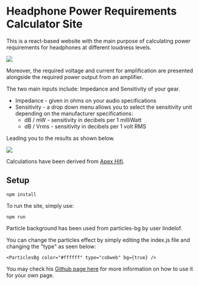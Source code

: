 # Headphone Power Requirements Calculator Site 

This is a react-based website with the main purpose of calculating power requirements for headphones at different loudness levels.

![](https://github.com/pyfj0911/headphone-amp-calculator/blob/master/public/initial-page.png)

Moreover, the required voltage and current for amplification are presented alongside the required power output from an amplifier.

The two main inputs include: Impedance and Sensitivity of your gear.

* Impedance - given in ohms on your audio specifications
* Sensitivity - a drop down menu allows you to select the sensitivity unit depending on the manufacturer specifications:
  * dB / mW - sensitivity in decibels per 1 milliWatt
  * dB / Vrms - sensitivity in decibels per 1 volt RMS

Leading you to the results as shown below.

![](https://github.com/pyfj0911/headphone-amp-calculator/blob/master/public/results-page.png)


Calculations have been derived from [Apex Hifi](http://www.apexhifi.com/specs.html).


## Setup
```
npm install
```
To run the site, simply use:
```
npm run
```

Particle background has been used from particles-bg by user lindelof. 

You can change the particles effect by simply editing the index.js file and changing the "type" as seen below:
```
<ParticlesBg color="#ffffff" type="cobweb" bg={true} />
```
 You may check his [Github page here](https://github.com/lindelof/particles-bg) for more information on how to use it for your own page.
